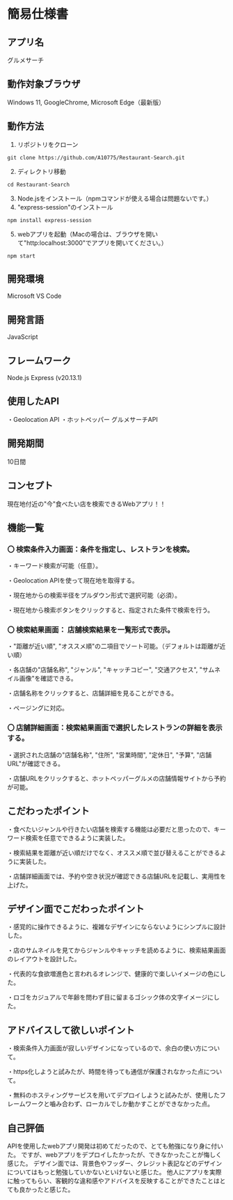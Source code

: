 # 簡易仕様書
## アプリ名
グルメサーチ
## 動作対象ブラウザ
Windows 11, GoogleChrome, Microsoft Edge（最新版）
## 動作方法
1. リポジトリをクローン
```
git clone https://github.com/A10775/Restaurant-Search.git
```
2. ディレクトリ移動
```
cd Restaurant-Search
```
3. Node.jsをインストール（npmコマンドが使える場合は問題ないです。）
4. "express-session"のインストール
```
npm install express-session
```
5. webアプリを起動（Macの場合は、ブラウザを開いて"http:localhost:3000"でアプリを開いてください。）
```
npm start
```
## 開発環境
Microsoft VS Code
## 開発言語
JavaScript
## フレームワーク
Node.js Express (v20.13.1)
## 使用したAPI
・Geolocation API
・ホットペッパー グルメサーチAPI
## 開発期間
10日間
## コンセプト
現在地付近の"今"食べたい店を検索できるWebアプリ！！
## 機能一覧
### 〇 検索条件入力画面：条件を指定し、レストランを検索。
・キーワード検索が可能（任意）。

・Geolocation APIを使って現在地を取得する。

・現在地からの検索半径をプルダウン形式で選択可能（必須）。

・現在地から検索ボタンをクリックすると、指定された条件で検索を行う。
### 〇 検索結果画面： 店舗検索結果を一覧形式で表示。

・"距離が近い順", "オススメ順"の二項目でソート可能。（デフォルトは距離が近い順）

・各店舗の"店舗名称", "ジャンル", "キャッチコピー", "交通アクセス", "サムネイル画像"を確認できる。

・店舗名称をクリックすると、店舗詳細を見ることができる。

・ページングに対応。
### 〇 店舗詳細画面：検索結果画面で選択したレストランの詳細を表示する。
・選択された店舗の"店舗名称", "住所", "営業時間", "定休日", "予算", "店舗URL"が確認できる。

・店舗URLをクリックすると、ホットペッパーグルメの店舗情報サイトから予約が可能。
## こだわったポイント
・食べたいジャンルや行きたい店舗を検索する機能は必要だと思ったので、キーワード検索を任意でできるように実装した。

・検索結果を距離が近い順だけでなく、オススメ順で並び替えることができるように実装した。

・店舗詳細画面では、予約や空き状況が確認できる店舗URLを記載し、実用性を上げた。
## デザイン面でこだわったポイント
・感覚的に操作できるように、複雑なデザインにならないようにシンプルに設計した。

・店のサムネイルを見てからジャンルやキャッチを読めるように、検索結果画面のレイアウトを設計した。

・代表的な食欲増進色と言われるオレンジで、健康的で楽しいイメージの色にした。

・ロゴをカジュアルで年齢を問わず目に留まるゴシック体の文字イメージにした。
## アドバイスして欲しいポイント
・検索条件入力画面が寂しいデザインになっているので、余白の使い方について。

・https化しようと試みたが、時間を待っても通信が保護されなかった点について。

・無料のホスティングサービスを用いてデプロイしようと試みたが、使用したフレームワークと嚙み合わず、ローカルでしか動かすことができなかった点。
## 自己評価
APIを使用したwebアプリ開発は初めてだったので、とても勉強になり身に付いた。
ですが、webアプリをデプロイしたかったが、できなかったことが悔しく感じた。
デザイン面では、背景色やフッダー、クレジット表記などのデザインについてはもっと勉強していかないといけないと感じた。
他人にアプリを実際に触ってもらい、客観的な違和感やアドバイスを反映することができたことはとても良かったと感じた。
